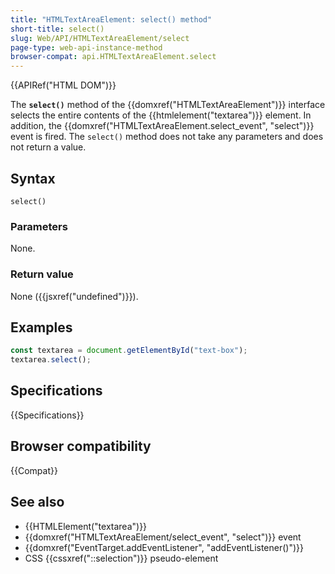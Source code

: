 ```yaml
---
title: "HTMLTextAreaElement: select() method"
short-title: select()
slug: Web/API/HTMLTextAreaElement/select
page-type: web-api-instance-method
browser-compat: api.HTMLTextAreaElement.select
---
```


{{APIRef("HTML DOM")}}

The **`select()`** method of the {{domxref("HTMLTextAreaElement")}} interface selects the entire contents of the {{htmlelement("textarea")}} element. In addition, the {{domxref("HTMLTextAreaElement.select_event", "select")}} event is fired. The `select()` method does not take any parameters and does not return a value.

## Syntax

```js-nolint
select()
```

### Parameters

None.

### Return value

None ({{jsxref("undefined")}}).

## Examples

```js
const textarea = document.getElementById("text-box");
textarea.select();
```

## Specifications

{{Specifications}}

## Browser compatibility

{{Compat}}

## See also

- {{HTMLElement("textarea")}}
- {{domxref("HTMLTextAreaElement/select_event", "select")}} event
- {{domxref("EventTarget.addEventListener", "addEventListener()")}}
- CSS {{cssxref("::selection")}} pseudo-element
